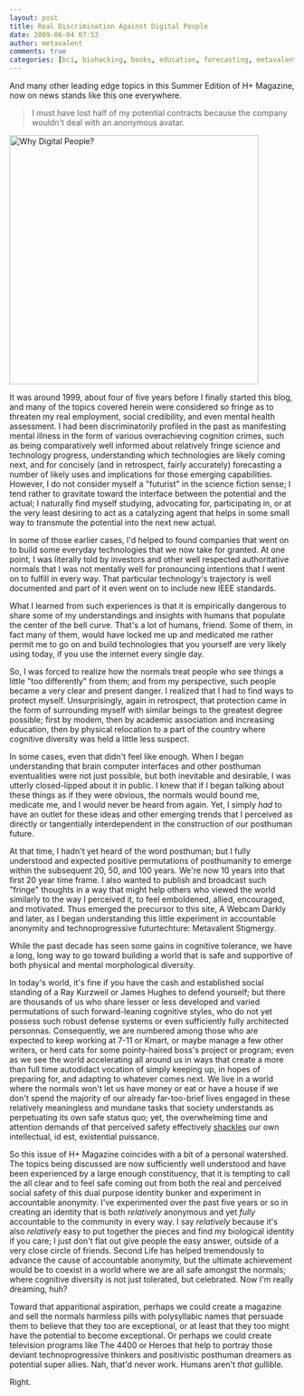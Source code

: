 ```yaml
---
layout: post
title: Real Discrimination Against Digital People
date: 2009-06-04 07:53
author: metavalent
comments: true
categories: [bci, biohacking, books, education, forecasting, metavalent, neuro-cogno, posthuman, war on aging]
---
```

And many other leading edge topics in this <a>Summer Edition of H+ Magazine</a>, now on news stands like this one everywhere.<blockquote>I must have lost half of my potential contracts because the company wouldn't deal with an anonymous avatar.</blockquote>
<a href="http://hplusmagazine.com/digitaledition/2009-summer/"><img src="http://metavalent.com/assets/images/digital.people.why.png" width="440" alt="Why Digital People?" /></a>

It was around 1999, about four of five years before I finally started this blog, and many of the topics covered herein were considered so fringe as to threaten my real employment, social credibility, and even mental health assessment. I had been discriminatorily profiled in the past as manifesting mental illness in the form of various overachieving cognition crimes, such as being comparatively well informed about relatively fringe science and technology progress, understanding which technologies are likely coming next, and for concisely (and in retrospect, fairly accurately) forecasting a number of likely uses and implications for those emerging capabilities. However, I do not consider myself a "futurist" in the science fiction sense; I tend rather to gravitate toward the interface between the potential and the actual; I naturally find myself studying, advocating for, participating in, or at the very least desiring to act as a catalyzing agent that helps in some small way to transmute the potential into the next new actual.

In some of those earlier cases, I'd helped to found companies that went on to build some everyday technologies that we now take for granted. At one point, I was literally told by investors and other well respected authoritative normals that I was not mentally well for pronouncing intentions that I went on to fulfill in every way. That particular technology's trajectory is well documented and part of it even went on to include new IEEE standards. 

What I learned from such experiences is that it is empirically dangerous to share some of my understandings and insights with humans that populate the center of the bell curve. That's a lot of humans, friend. Some of them, in fact many of them, would have locked me up and medicated me rather permit me to go on and build technologies that you yourself are very likely using today, if you use the internet every single day. 

So, I was forced to realize how the normals treat people who see things a little "too differently" from them; and from my perspective, such people became a very clear and present danger. I realized that I had to find ways to protect myself. Unsurprisingly, again in retrospect, that protection came in the form of surrounding myself with similar beings to the greatest degree possible; first by modem, then by academic association and increasing education, then by physical relocation to a part of the country where cognitive diversity was held a little less suspect.
 
In some cases, even that didn't feel like enough. When I began understanding that brain computer interfaces and other posthuman eventualities were not just possible, but both inevitable and desirable, I was utterly closed-lipped about it in public. I knew that if I began talking about these things as if they were obvious, the normals would bound me, medicate me, and I would never be heard from again. Yet, I simply *had* to have an outlet for these ideas and other emerging trends that I perceived as directly or tangentially interdependent in the construction of our posthuman future. 

At that time, I hadn't yet heard of the word posthuman; but I fully understood and expected positive permutations of posthumanity to emerge within the subsequent 20, 50, and 100 years. We're now 10 years into that first 20 year time frame. I also wanted to publish and broadcast such "fringe" thoughts in a way that might help others who viewed the world similarly to the way I perceived it, to feel emboldened, allied, encouraged, and motivated. Thus emerged the precursor to this site, A Webcam Darkly and later, as I began understanding this little experiment in accountable anonymity and technoprogressive futurtechture: Metavalent Stigmergy.

While the past decade has seen some gains in cognitive tolerance, we have a long, long way to go toward building a world that is safe and supportive of both physical and mental morphological diversity.

In today's world, it's fine if you have the cash and established social standing of a Ray Kurzweil or James Hughes to defend yourself; but there are thousands of us who share lesser or less developed and varied permutations of such forward-leaning cognitive styles, who do not yet possess such robust defense systems or even sufficiently fully architected personnas. Consequently, we are numbered among those who are expected to keep working at 7-11 or Kmart, or maybe manage a few other writers, or herd cats for some pointy-haired boss's project or program; even as we see the world accelerating all around us in ways that create a more than full time autodidact vocation of simply keeping up, in hopes of preparing for, and adapting to whatever comes next. We live in a world where the normals won't let us have money or eat or have a house if we don't spend the majority of our already far-too-brief lives engaged in these relatively meaningless and mundane tasks that society understands as perpetuating its own safe status quo; yet, the overwhelming time and attention demands of that perceived safety effectively <a href="http://www.amazon.com/dp/093382100X/ref%3Dasc_df_093382100X745726/%3Ftag%3Daskcomel-20%26creative%3D380333%26creativeASIN%3D093382100X%26linkCode%3Dasn">shackles</a> our own intellectual, id est, existential puissance. 

So this issue of H+ Magazine coincides with a bit of a personal watershed. The topics being discussed are now sufficiently well understood and have been experienced by a large enough constituency, that it is tempting to call the all clear and to feel safe coming out from both the real and perceived social safety of this dual purpose identity bunker and experiment in accountable anonymity. I've experimented over the past five years or so in creating an identity that is both <em>relatively</em> anonymous and yet <em>fully</em> accountable to the community in every way. I say <em>relatively</em> because it's also <em>relatively</em> easy to put together the pieces and find my biological identity if you care; I just don't flat out give people the easy answer, outside of a very close circle of friends. Second Life has helped tremendously to advance the cause of accountable anonymity, but the ultimate achievement would be to coexist in a world where we are all safe amongst the normals; where cognitive diversity is not just tolerated, but celebrated. Now I'm really dreaming, huh?

Toward that apparitional aspiration, perhaps we could create a magazine and sell the normals harmless pills with polysyllabic names that persuade them to believe that they too are exceptional, or at least that they too might have the potential to become exceptional. Or perhaps we could create television programs like The 4400 or Heroes that help to portray those deviant technoprogressive thinkers and positivistic posthuman dreamers as potential super allies. Nah, that'd never work. Humans aren't <em>that</em> gullible.

Right.
